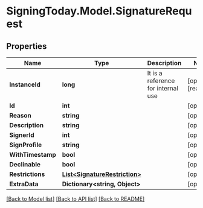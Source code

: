 
# SigningToday.Model.SignatureRequest

## Properties

Name | Type | Description | Notes
------------ | ------------- | ------------- | -------------
**InstanceId** | **long** | It is a reference for internal use | [optional] [readonly] 
**Id** | **int** |  | [optional] 
**Reason** | **string** |  | [optional] 
**Description** | **string** |  | [optional] 
**SignerId** | **int** |  | [optional] 
**SignProfile** | **string** |  | [optional] 
**WithTimestamp** | **bool** |  | [optional] 
**Declinable** | **bool** |  | [optional] 
**Restrictions** | [**List&lt;SignatureRestriction&gt;**](SignatureRestriction.md) |  | [optional] 
**ExtraData** | **Dictionary&lt;string, Object&gt;** |  | [optional] 

[[Back to Model list]](../README.md#documentation-for-models)
[[Back to API list]](../README.md#documentation-for-api-endpoints)
[[Back to README]](../README.md)

